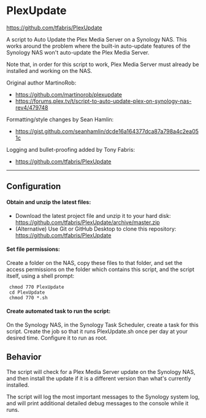 PlexUpdate
==============================================================================

https://github.com/tfabris/PlexUpdate

A script to Auto Update the Plex Media Server on a Synology NAS.
This works around the problem where the built-in auto-update features of
the Synology NAS won't auto-update the Plex Media Server.

Note that, in order for this script to work, Plex Media Server must already be
installed and working on the NAS.

Original author MartinoRob:
- https://github.com/martinorob/plexupdate
- https://forums.plex.tv/t/script-to-auto-update-plex-on-synology-nas-rev4/479748

Formatting/style changes by Sean Hamlin:
- https://gist.github.com/seanhamlin/dcde16a164377dca87a798a4c2ea051c

Logging and bullet-proofing added by Tony Fabris:
- https://github.com/tfabris/PlexUpdate

------------------------------------------------------------------------------


Configuration
------------------------------------------------------------------------------
####  Obtain and unzip the latest files:
- Download the latest project file and unzip it to your hard disk:
  https://github.com/tfabris/PlexUpdate/archive/master.zip
- (Alternative) Use Git or GitHub Desktop to clone this repository:
  https://github.com/tfabris/PlexUpdate

####  Set file permissions:
Create a folder on the NAS, copy these files to that folder, and set the
access permissions on the folder which contains this script, and the script
itself, using a shell prompt:

     chmod 770 PlexUpdate
     cd PlexUpdate
     chmod 770 *.sh

####  Create automated task to run the script:
On the Synology NAS, in the Synology Task Scheduler, create a
task for this script. Create the job so that it runs PlexUpdate.sh once
per day at your desired time. Configure it to run as root.


Behavior
------------------------------------------------------------------------------
The script will check for a Plex Media Server update on the Synology NAS, and
then install the update if it is a different version than what's currently
installed.

The script will log the most important messages to the Synology system log,
and will print additional detailed debug messages to the console while it
runs.

